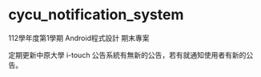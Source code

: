 # cycu_notification_system

112學年度第1學期 Android程式設計 期末專案

定期更新中原大學 i-touch 公告系統有無新的公告，若有就通知使用者有新的公告。
